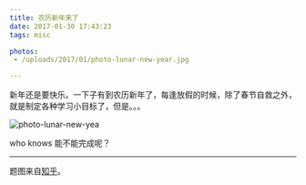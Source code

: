 ```yaml
---
title: 农历新年来了
date: 2017-01-30 17:43:23
tags: misc

photos:
 - /uploads/2017/01/photo-lunar-new-year.jpg

---
```

新年还是要快乐。一下子有到农历新年了，每逢放假的时候，除了春节自救之外，就是制定各种学习小目标了，但是。。。
<!--more-->

![photo-lunar-new-yea](/uploads/2017/01/photo-lunar-new-year.jpg)

who knows 能不能完成呢？

------------------------

题图来自[知乎](https://www.zhihu.com/question/48284187/answer/143173195)。
